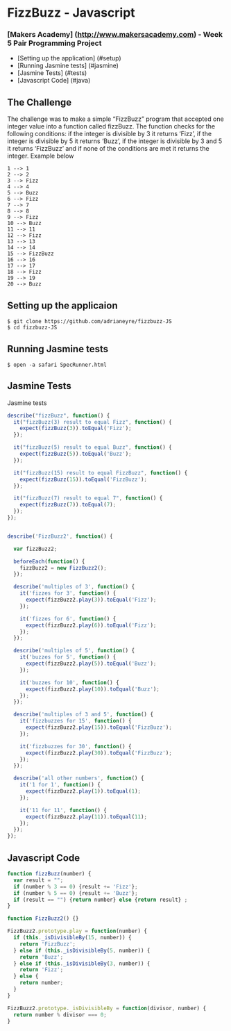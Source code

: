 # FizzBuzz - Javascript #
### [Makers Academy] (http://www.makersacademy.com) - Week 5 Pair Programming Project

* [Setting up the application] (#setup)
* [Running Jasmine tests] (#jasmine)
* [Jasmine Tests] (#tests)
* [Javascript Code] (#java)

## The Challenge ##
The challenge was to make a simple “FizzBuzz” program that accepted one integer value into a function called fizzBuzz. The function checks for the following conditions: if the integer is divisible by 3 it returns ‘Fizz’, if the integer is divisible by 5 it returns ‘Buzz’, if the integer is divisible by 3 and 5 it returns ‘FizzBuzz’ and if none of the conditions are met it returns the integer. Example below
```shell
1 --> 1
2 --> 2
3 --> Fizz
4 --> 4
5 --> Buzz
6 --> Fizz
7 --> 7
8 --> 8
9 --> Fizz
10 --> Buzz
11 --> 11
12 --> Fizz
13 --> 13
14 --> 14
15 --> FizzBuzz
16 --> 16
17 --> 17
18 --> Fizz
19 --> 19
20 --> Buzz
```

## <a name="setup">Setting up the applicaion</a>
```
$ git clone https://github.com/adrianeyre/fizzbuzz-JS
$ cd fizzbuzz-JS
```

## <a name="jasmine">Running Jasmine tests</a>
```
$ open -a safari SpecRunner.html
```

## <a name="tests">Jasmine Tests</a> ##

Jasmine tests
```javascript
describe("fizzBuzz", function() {
  it("fizzBuzz(3) result to equal Fizz", function() {
    expect(fizzBuzz(3)).toEqual('Fizz');
  });

  it("fizzBuzz(5) result to equal Buzz", function() {
    expect(fizzBuzz(5)).toEqual('Buzz');
  });

  it("fizzBuzz(15) result to equal FizzBuzz", function() {
    expect(fizzBuzz(15)).toEqual('FizzBuzz');
  });

  it("fizzBuzz(7) result to equal 7", function() {
    expect(fizzBuzz(7)).toEqual(7);
  });
});


describe('FizzBuzz2', function() {

  var fizzBuzz2;

  beforeEach(function() {
    fizzBuzz2 = new FizzBuzz2();
  });

  describe('multiples of 3', function() {
    it('fizzes for 3', function() {
      expect(fizzBuzz2.play(3)).toEqual('Fizz');
    });

    it('fizzes for 6', function() {
      expect(fizzBuzz2.play(6)).toEqual('Fizz');
    });
  });

  describe('multiples of 5', function() {
    it('buzzes for 5', function() {
      expect(fizzBuzz2.play(5)).toEqual('Buzz');
    });

    it('buzzes for 10', function() {
      expect(fizzBuzz2.play(10)).toEqual('Buzz');
    });
  });

  describe('multiples of 3 and 5', function() {
    it('fizzbuzzes for 15', function() {
      expect(fizzBuzz2.play(15)).toEqual('FizzBuzz');
    });

    it('fizzbuzzes for 30', function() {
      expect(fizzBuzz2.play(30)).toEqual('FizzBuzz');
    });
  });

  describe('all other numbers', function() {
    it('1 for 1', function() {
      expect(fizzBuzz2.play(1)).toEqual(1);
    });

    it('11 for 11', function() {
      expect(fizzBuzz2.play(11)).toEqual(11);
    });
  });
});
```

## <a name="java">Javascript Code</a> ##
```javascript
function fizzBuzz(number) {
  var result = "";
  if (number % 3 == 0) {result += 'Fizz'};
  if (number % 5 == 0) {result += 'Buzz'};
  if (result == "") {return number} else {return result} ;
}

function FizzBuzz2() {}

FizzBuzz2.prototype.play = function(number) {
  if (this._isDivisibleBy(15, number)) {
    return 'FizzBuzz';
  } else if (this._isDivisibleBy(5, number)) {
    return 'Buzz';
  } else if (this._isDivisibleBy(3, number)) {
    return 'Fizz';
  } else {
    return number;
  }
}

FizzBuzz2.prototype._isDivisibleBy = function(divisor, number) {
  return number % divisor === 0;
}
```
